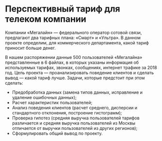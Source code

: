 # Перспективный тариф для телеком компании

Компании «Мегалайн» — федерального оператор сотовой связи, предлагают два тарифных плана: «Смарт» и «Ультра». В данном проекте определим, для коммерческого департамента, какой тариф приносит больше денег.

В нашем распоряжении данные 500 пользователей «Мегалайна» представленные в 6 файлах, в которых указаны информация об используемых тарифах, звонках, сообщениях, интернет трафике за 2018 год. Цель проекта — проанализировать поведение клиентов и сделать вывод — какой тариф лучше. Задачи, которые предстоит при этом сделать:
- Предобработка данных (замена типов данных, исправление и удаление ошибочных данных);
- Расчет характеристик пользователей;
- Анализ поведения клиентов (расчет среднего, дисперсии и стандартного отклонения, построение гистограмм);
- Проверка гипотез (средняя выручка пользователей тарифов различается и средняя выручка пользователей из Москвы отличается от выручки пользователей из других регионов);
- Сформулировать общий вывод по проекту.